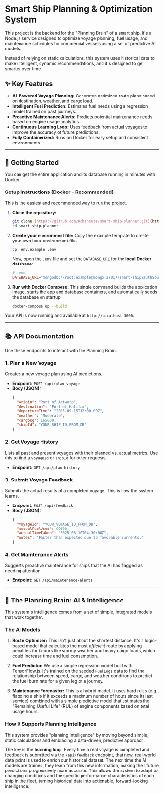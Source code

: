 # Smart Ship Planning & Optimization System

This project is the backend for the "Planning Brain" of a smart ship. It's a Node.js service designed to optimize voyage planning, fuel usage, and maintenance schedules for commercial vessels using a set of predictive AI models.

Instead of relying on static calculations, this system uses historical data to make intelligent, dynamic recommendations, and it's designed to get smarter over time.

## ✨ Key Features

* **AI-Powered Voyage Planning:** Generates optimized route plans based on destination, weather, and cargo load.
* **Intelligent Fuel Prediction:** Estimates fuel needs using a regression model trained on past journeys.
* **Proactive Maintenance Alerts:** Predicts potential maintenance needs based on engine usage analytics.
* **Continuous Learning Loop:** Uses feedback from actual voyages to improve the accuracy of future predictions.
* **Fully Containerized:** Runs on Docker for easy setup and consistent environments.

---

## 🚀 Getting Started

You can get the entire application and its database running in minutes with Docker.

### Setup Instructions (Docker - Recommended)

This is the easiest and recommended way to run the project.

1.  **Clone the repository:**
    ```bash
    git clone [https://github.com/RohanKute/smart-ship-planner.git](https://github.com/RohanKute/smart-ship-planner.git)
    cd smart-ship-planner
    ```

2.  **Create your environment file:**
    Copy the example template to create your own local environment file.
    ```bash
    cp .env.example .env
    ```
    Now, open the `.env` file and set the `DATABASE_URL` for the **local Docker database**:
    ```ini
    # .env
    DATABASE_URL="mongodb://root:example@mongo:27017/smart-ship?authSource=admin"
    ```

3.  **Run with Docker Compose:**
    This single command builds the application image, starts the app and database containers, and automatically seeds the database on startup.
    ```bash
    docker-compose up --build
    ```

Your API is now running and available at `http://localhost:3000`.

---

## 📚 API Documentation

Use these endpoints to interact with the Planning Brain.

### 1. Plan a New Voyage

Creates a new voyage plan using AI predictions.

* **Endpoint:** `POST /api/plan-voyage`
* **Body (JSON):**
    ```json
    {
      "origin": "Port of Antwerp",
      "destination": "Port of Halifax",
      "departureTime": "2025-09-15T12:00:00Z",
      "weather": "Moderate",
      "cargoKg": 165000,
      "shipId": "YOUR_SHIP_ID_FROM_DB"
    }
    ```

### 2. Get Voyage History

Lists all past and present voyages with their planned vs. actual metrics. Use this to find a `voyageId` or `shipId` for other requests.

* **Endpoint:** `GET /api/plan-history`

### 3. Submit Voyage Feedback

Submits the actual results of a completed voyage. This is how the system learns.

* **Endpoint:** `POST /api/feedback`
* **Body (JSON):**
    ```json
    {
      "voyageId": "YOUR_VOYAGE_ID_FROM_DB",
      "actualFuelUsed": 99500,
      "actualTimeTaken": "2025-08-10T04:30:00Z",
      "notes": "Faster than expected due to favorable currents."
    }
    ```

### 4. Get Maintenance Alerts

Suggests proactive maintenance for ships that the AI has flagged as needing attention.

* **Endpoint:** `GET /api/maintenance-alerts`

---

## 🧠 The Planning Brain: AI & Intelligence

This system's intelligence comes from a set of simple, integrated models that work together.

### The AI Models

1.  **Route Optimizer:** This isn't just about the shortest distance. It's a logic-based model that calculates the most *efficient* route by applying penalties for factors like stormy weather and heavy cargo loads, which could increase time and fuel consumption.

2.  **Fuel Predictor:** We use a simple regression model built with TensorFlow.js. It's trained on the seeded `FuelLogs` data to find the relationship between speed, cargo, and weather conditions to predict the fuel burn rate for a given leg of a journey.

3.  **Maintenance Forecaster:** This is a hybrid model. It uses hard rules (e.g., flagging a ship if it exceeds a maximum number of hours since its last service) combined with a simple predictive model that estimates the "Remaining Useful Life" (RUL) of engine components based on total usage hours.

### How It Supports Planning Intelligence

This system provides "planning intelligence" by moving beyond simple, static calculations and embracing a data-driven, predictive approach.

The key is the **learning loop**. Every time a real voyage is completed and feedback is submitted via the `/api/feedback` endpoint, that new, real-world data point is used to enrich our historical dataset. The next time the AI models are trained, they learn from this new information, making their future predictions progressively more accurate. This allows the system to adapt to changing conditions and the specific performance characteristics of each ship in the fleet, turning historical data into actionable, forward-looking intelligence.